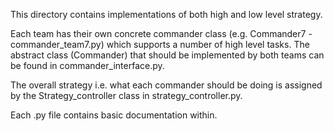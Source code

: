 This directory contains implementations of both high and low level strategy.

Each team has their own concrete commander class (e.g. Commander7 - commander_team7.py) which supports a number of high level tasks.
The abstract class (Commander) that should be implemented by both teams can be found in commander_interface.py.

The overall strategy i.e. what each commander should be doing is assigned by the Strategy_controller class in strategy_controller.py.

Each .py file contains basic documentation within.